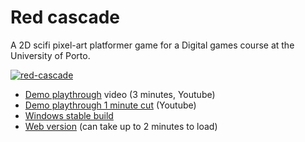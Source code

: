# Red cascade

A 2D scifi pixel-art platformer game for a Digital games course at the University of Porto.

<a href="https://ibb.co/HXnX8dM"><img src="https://i.ibb.co/GFcFST1/red-cascade.jpg" alt="red-cascade" border="0"></a>

* [Demo playthrough](https://www.youtube.com/watch?v=Y7aEce-X7xk) video (3 minutes, Youtube)
* [Demo playthrough 1 minute cut](https://www.youtube.com/watch?v=7cnEMihMA6s) (Youtube)
* [Windows stable build](https://drive.google.com/file/d/1JY_AMzHBakqZ2ZQROSuH90l-aNJpyniU/view?usp=sharing) 
* [Web version](https://redcascade.netlify.com/) (can take up to 2 minutes to load)
